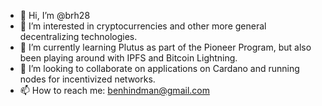 - 👋 Hi, I’m @brh28
- 👀 I’m interested in cryptocurrencies and other more general decentralizing technologies. 
- 🌱 I’m currently learning Plutus as part of the Pioneer Program, but also been playing around with IPFS and Bitcoin Lightning.
- 💞️ I’m looking to collaborate on applications on Cardano and running nodes for incentivized networks. 
- 📫 How to reach me: benhindman@gmail.com

<!---
brh28/brh28 is a ✨ special ✨ repository because its `README.md` (this file) appears on your GitHub profile.
You can click the Preview link to take a look at your changes.
--->
